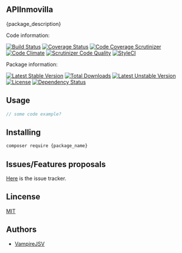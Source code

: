 APIInmovilla
-----------------

{package_description}

Code information:

[![Build Status](https://travis-ci.org/{github_repo}.png?branch=master)](https://travis-ci.org/{github_repo})
[![Coverage Status](https://coveralls.io/repos/{github_repo}/badge.png?branch=master)](https://coveralls.io/r/{github_repo}?branch=master)
[![Code Coverage Scrutinizer](https://scrutinizer-ci.com/g/{github_repo}/badges/coverage.png?b=master)](https://scrutinizer-ci.com/g/{github_repo}/?branch=master)
[![Code Climate](https://codeclimate.com/github/{github_repo}.png)](https://codeclimate.com/github/{github_repo})
[![Scrutinizer Code Quality](https://scrutinizer-ci.com/g/{github_repo}/badges/quality-score.png?b=master)](https://scrutinizer-ci.com/g/{github_repo}/?branch=master)
[![StyleCI](https://styleci.io/repos/{style_ci_id}/shield)](https://styleci.io/repos/{style_ci_id})

Package information:

[![Latest Stable Version](https://poser.pugx.org/{package_name}/v/stable.svg)](https://packagist.org/packages/{package_name})
[![Total Downloads](https://poser.pugx.org/{package_name}/downloads.svg)](https://packagist.org/packages/{package_name})
[![Latest Unstable Version](https://poser.pugx.org/{package_name}/v/unstable.svg)](https://packagist.org/packages/{package_name})
[![License](https://poser.pugx.org/{package_name}/license.svg)](https://packagist.org/packages/{package_name})
[![Dependency Status](https://gemnasium.com/{package_name}.png)](https://gemnasium.com/{package_name})


## Usage


```php
// some code example?
```

## Installing

```bash
composer require {package_name}
```

## Issues/Features proposals

[Here](https://github.com/vampireJSV/APIInmovilla/issues) is the issue tracker.

## Lincense

[MIT](MIT-LICENSE)

## Authors

- [VampireJSV](https://github.com/vampireJSV)
